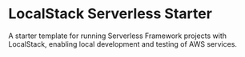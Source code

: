 # LocalStack Serverless Starter

A starter template for running Serverless Framework projects with LocalStack, enabling local development and testing of AWS services.
